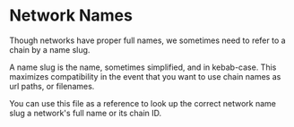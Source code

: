 # Network Names

Though networks have proper full names, we sometimes need to refer to a chain by a name slug.

A name slug is the name, sometimes simplified, and in kebab-case. This maximizes compatibility in the event that you want to use chain names as url paths, or filenames.

You can use this file as a reference to look up the correct network name slug a network's full name or its chain ID.

<!-- tables start here -->
